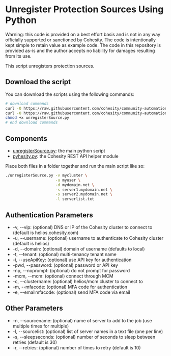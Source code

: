 # Unregister Protection Sources Using Python

Warning: this code is provided on a best effort basis and is not in any way officially supported or sanctioned by Cohesity. The code is intentionally kept simple to retain value as example code. The code in this repository is provided as-is and the author accepts no liability for damages resulting from its use.

This script unregisters protection sources.

## Download the script

You can download the scripts using the following commands:

```bash
# download commands
curl -O https://raw.githubusercontent.com/cohesity/community-automation-samples/main/python/unregisterSource/unregisterSource.py
curl -O https://raw.githubusercontent.com/cohesity/community-automation-samples/main/python/pyhesity.py
chmod +x unregisterSource.py
# end download commands
```

## Components

* [unregisterSource.py](https://raw.githubusercontent.com/cohesity/community-automation-samples/main/python/unregisterSource/unregisterSource.py): the main python script
* [pyhesity.py](https://raw.githubusercontent.com/cohesity/community-automation-samples/main/python/pyhesity/pyhesity.py): the Cohesity REST API helper module

Place both files in a folder together and run the main script like so:

```bash
./unregisterSource.py -v mycluster \
                      -u myuser \
                      -d mydomain.net \
                      -s server1.mydomain.net \
                      -s server2.mydomain.net \
                      -l serverlist.txt
```

## Authentication Parameters

* -v, --vip: (optional) DNS or IP of the Cohesity cluster to connect to (default is helios.cohesity.com)
* -u, --username: (optional) username to authenticate to Cohesity cluster (default is helios)
* -d, --domain: (optional) domain of username (defaults to local)
* -t, --tenant: (optional) multi-tenancy tenant name
* -i, --useApiKey: (optional) use API key for authentication
* -pwd, --password: (optional) password or API key
* -np, --noprompt: (optional) do not prompt for password
* -mcm, --mcm: (optional) connect through MCM
* -c, --clustername: (optional) helios/mcm cluster to connect to
* -m, --mfacode: (optional) MFA code for authentication
* -e, --emailmfacode: (optional) send MFA code via email

## Other Parameters

* -n, --sourcename: (optional) name of server to add to the job (use multiple times for multiple)
* -l, --sourcelist: (optional) list of server names in a text file (one per line)
* -s, --sleepseconds: (optional) number of seconds to sleep between retries (default is 30)
* -r, --retries: (optional) number of times to retry (default is 10)
